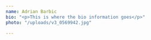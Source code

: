 ```yaml
---
name: Adrian Barbic
bio: "<p>This is where the bio information goes</p>"
photo: "/uploads/v3_0569942.jpg"

---
```

